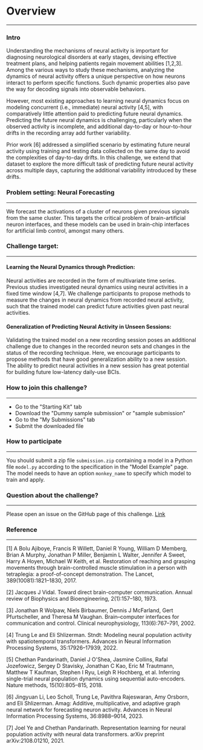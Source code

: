 # Overview
***
### Intro 

Understanding the mechanisms of neural activity is important for diagnosing neurological disorders at early stages, devising effective treatment plans, and helping patients regain movement abilities [1,2,3]. Among the various ways to study these mechanisms, analyzing the dynamics of neural activity offers a unique perspective on how neurons interact to perform specific functions. Such dynamic properties also pave the way for decoding signals into observable behaviors.

However, most existing approaches to learning neural dynamics focus on modeling concurrent (i.e., immediate) neural activity [4,5], with comparatively little attention paid to predicting future neural dynamics. Predicting the future neural dynamics is challenging, particularly when the observed activity is incomplete, and additional day-to-day or hour-to-hour drifts in the recording array add further variability.

Prior work [6] addressed a simplified scenario by estimating future neural activity using training and testing data collected on the same day to avoid the complexities of day-to-day drifts. In this challenge, we extend that dataset to explore the more difficult task of predicting future neural activity across multiple days, capturing the additional variability introduced by these drifts.


### Problem setting: Neural Forecasting
***
We forecast the activations of a cluster of neurons given previous signals from the same cluster. This targets the critical problem of brain-artificial neuron interfaces, and these models can be used in brain-chip interfaces for artificial limb control, amongst many others.

### Challenge target: 
***
#### Learning the Neural Dynamics through Prediction:
Neural activities are recorded in the form of multivariate time series. 
Previous studies investigated neural dynamics using neural activities in a fixed time window [4,7]. We challenge participants to propose methods to measure the changes in neural dynamics from recorded neural activity, such that the trained model can predict future activities given past neural activities. 

#### Generalization of Predicting Neural Activity in Unseen Sessions:

Validating the trained model on a new recording session poses an additional challenge due to changes in the recorded neuron sets and changes in the status of the recording technique. Here, we encourage participants to propose methods that have good generalization ability to a new session. The ability to predict neural activities in a new session has great potential for building future low-latency daily-use BCIs.


### How to join this challenge?
***
* Go to the "Starting Kit" tab
* Download the "Dummy sample submission" or "sample submission"
* Go to the "My Submissions" tab
* Submit the downloaded file



### How to participate
***
You should submit a zip file `submission.zip` containing a model in a Python file `model.py` according to the specification in the "Model Example" page. The model needs to have an option `monkey_name` to specify which model to train and apply.

### Question about the challenge?
***
Please open an issue on the GitHub page of this challenge. [Link](https://github.com/a3d3-institute/HDRChallenge_y2/issues)



### Reference
***
[1] A Bolu Ajiboye, Francis R Willett, Daniel R Young, William D Memberg, Brian A Murphy, Jonathan P Miller, Benjamin L Walter, Jennifer A Sweet, Harry A Hoyen, Michael W Keith, et al. Restoration of reaching and grasping movements through brain-controlled muscle stimulation in a person with tetraplegia: a proof-of-concept demonstration. The Lancet, 389(10081):1821–1830, 2017.

[2] Jacques J Vidal. Toward direct brain-computer communication. Annual review of Biophysics and Bioengineering, 2(1):157–180, 1973.

[3] Jonathan R Wolpaw, Niels Birbaumer, Dennis J McFarland, Gert Pfurtscheller, and Theresa M Vaughan. Brain–computer interfaces for communication and control. Clinical neurophysiology, 113(6):767–791, 2002.

[4] Trung Le and Eli Shlizerman. Stndt: Modeling neural population activity with spatiotemporal transformers.
Advances in Neural Information Processing Systems, 35:17926–17939, 2022.

[5] Chethan Pandarinath, Daniel J O'Shea, Jasmine Collins, Rafal Jozefowicz, Sergey D Stavisky, Jonathan C
Kao, Eric M Trautmann, Matthew T Kaufman, Stephen I Ryu, Leigh R Hochberg, et al. Inferring single-trial
neural population dynamics using sequential auto-encoders. Nature methods, 15(10):805–815, 2018.

[6] Jingyuan Li, Leo Scholl, Trung Le, Pavithra Rajeswaran, Amy Orsborn, and Eli Shlizerman. Amag:
Additive, multiplicative, and adaptive graph neural network for forecasting neuron activity. Advances in
Neural Information Processing Systems, 36:8988–9014, 2023.

[7] Joel Ye and Chethan Pandarinath. Representation learning for neural population activity with neural data transformers. arXiv preprint arXiv:2108.01210, 2021.
